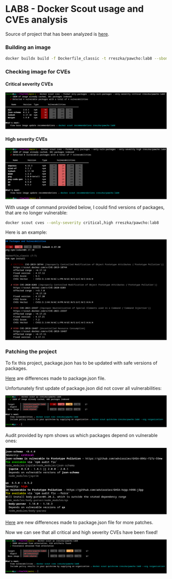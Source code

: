 # LAB8 - Docker Scout usage and CVEs analysis

Source of project that has been analyzed is [here](https://github.com/linuxacademy/content-weather-app).

### Building an image

```sh
docker buildx build -f Dockerfile_classic -t rreszka/pawcho:lab8 --sbom=true --provenance=mode=max --push .
```

### Checking image for CVEs

#### Critical severity CVEs

![Critical CVEs - screenshot](./preview/critical-cves.png)

#### High severity CVEs

![High CVEs - screenshot](./preview/high-cves.png)

With usage of command provided below, I could find versions of packages, that are no longer vulnerable:

```sh
docker scout cves --only-severity critical,high rreszka/pawcho:lab8
```

Here is an example:

![CVEs extended info - screenshot](./preview/cves-extended.png)

### Patching the project

To fix this project, package.json has to be updated with safe versions of packages.

[Here](https://github.com/rreszka86/PAwChO8/commit/d3f0337951c23f1136105d4a493771957c0a9114) are differences made to package.json file.

Unfortunately first update of package.json did not cover all vulnerabilities:

![Still some CVEs - screenshot](./preview/not-fixed.png)

Audit provided by npm shows us which packages depend on vulnerable ones:

![NPM audit - screenshot](./preview/npm-audit.png)

[Here](https://github.com/rreszka86/PAwChO8/commit/7f5ad2f2c4bc58d1399e2b07e96ac6b991f282e0) are new differences made to package.json file for more patches.

Now we can see that all critical and high severity CVEs have been fixed!

![Critical and High severity CVEs are no more - screenshot](./preview/fixed.png)
